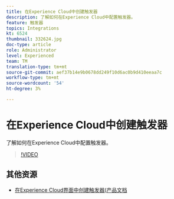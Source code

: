 ```yaml
---
title: 在Experience Cloud中创建触发器
description: 了解如何在Experience Cloud中配置触发器。
feature: 触发器
topics: Integrations
kt: 6524
thumbnail: 332624.jpg
doc-type: article
role: Administrator
level: Experienced
team: TM
translation-type: tm+mt
source-git-commit: aef37b14e9b0678dd249f10d6ac0b9d410eeaa7c
workflow-type: tm+mt
source-wordcount: '54'
ht-degree: 3%

---
```



# 在Experience Cloud中创建触发器

了解如何在Experience Cloud中配置触发器。

>[!VIDEO](https://video.tv.adobe.com/v/332624?quality=12)

## 其他资源

* [在Experience Cloud界面中创建触发器(产品文档](https://experienceleague.adobe.com/docs/campaign-standard/using/integrating-with-adobe-cloud/working-with-campaign-and-triggers/configuring-triggers-in-experience-cloud.html?lang=en#creating-a-trigger-in-the-experience-cloud-interface)

